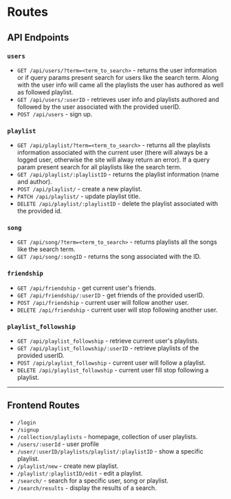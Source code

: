 # Routes

## API Endpoints

### `users`
+ `GET /api/users/?term=<term_to_search>` - returns the user information or if query params present search for users like the search term. Along with the user info will came all the playlists the user has authored as well as followed playlist.
+ `GET /api/users/:userID` - retrieves user info and playlists authored and followed by the user associated with the provided userID.
+ `POST /api/users` - sign up.

### `playlist`
+ `GET /api/playlist/?term=<term_to_search>` - returns all the playlists information associated with the current user (there will always be a logged user, otherwise the site will alway return an error). If a query param present search for all playlists like the search term.
+ `GET /api/playlist/:playlistID` - returns the playlist information (name and author).
+ `POST /api/playlist/` - create a new playlist.
+ `PATCH /api/playlist/` - update playlist title.
+ `DELETE /api/playlist/:playlistID` - delete the playlist associated with the provided id.

### `song`
+ `GET /api/song/?term=<term_to_search>` - returns playlists all the songs like the search term.
+ `GET /api/song/:songID` - returns the song associated with the ID.

### `friendship`
+ `GET /api/friendship` - get current user's friends.
+ `GET /api/friendship/:userID` - get friends of the provided userID.
+ `POST /api/friendship` - current user will follow another user.
+ `DELETE /api/friendship` - current user will stop following another user.

### `playlist_followship`
+ `GET /api/playlist_followship` - retrieve current user's playlists.
+ `GET /api/playlist_followship/:userID` - retrieve playlists of the provided userID.
+ `POST /api/playlist_followship` - current user will follow a playlist.
+ `DELETE /api/playlist_followship` - current user fill stop following a playlist.

---

## Frontend Routes
+ `/login`
+ `/signup`
+ `/collection/playlists` - homepage, collection of user playlists.
+ `/users/:userId` - user profile
+ `/user/:userID/playlists/playlist/:playlistID` - show a specific playlist.
+ `/playlist/new` - create new playlist.
+ `/playlist/:playlistID/edit` - edit a playlist.
+ `/search/` - search for a specific user, song or playlist.
+ `/search/results` - display the results of a search.
